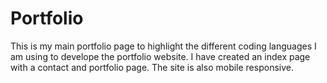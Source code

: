# Portfolio

This is my main portfolio page to highlight the different coding languages I am using to develope the portfolio website. I have created an index page with a contact and portfolio page. The site is also mobile responsive. 